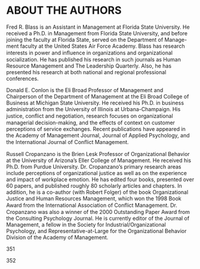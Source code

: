 # ABOUT THE AUTHORS

Fred R. Blass is an Assistant in Management at Florida State University. He received a Ph.D. in Management from Florida State University, and before joining the faculty at Florida State, served on the Department of Manage- ment faculty at the United States Air Force Academy. Blass has research interests in power and inﬂuence in organizations and organizational socialization. He has published his research in such journals as Human Resource Management and The Leadership Quarterly. Also, he has presented his research at both national and regional professional conferences.

Donald E. Conlon is the Eli Broad Professor of Management and Chairperson of the Department of Management at the Eli Broad College of Business at Michigan State University. He received his Ph.D. in business administration from the University of Illinois at Urbana-Champaign. His justice, conﬂict and negotiation, research focuses on organizational managerial decision-making, and the effects of context on customer perceptions of service exchanges. Recent publications have appeared in the Academy of Management Journal, Journal of Applied Psychology, and the International Journal of Conﬂict Management.

Russell Cropanzano is the Brien Lesk Professor of Organizational Behavior at the University of Arizona’s Eller College of Management. He received his Ph.D. from Purdue University. Dr. Cropanzano’s primary research areas include perceptions of organizational justice as well as on the experience and impact of workplace emotion. He has edited four books, presented over 60 papers, and published roughly 80 scholarly articles and chapters. In addition, he is a co-author (with Robert Folger) of the book Organizational Justice and Human Resources Management, which won the 1998 Book Award from the International Association of Conﬂict Management. Dr. Cropanzano was also a winner of the 2000 Outstanding Paper Award from the Consulting Psychology Journal. He is currently editor of the Journal of Management, a fellow in the Society for Industrial/Organizational Psychology, and Representative-at-Large for the Organizational Behavior Division of the Academy of Management.

351

352